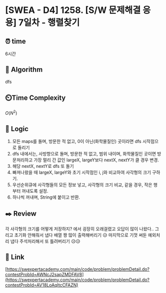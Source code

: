 # [SWEA - D4] 1258. [S/W 문제해결 응용] 7일차 - 행렬찾기

## ⏰  **time**
6시간

## :pushpin: **Algorithm**
dfs

## ⏲️**Time Complexity**
$O(N^2)$

## :round_pushpin: **Logic**
1. 모든 maps를 돌며, 방문한 적 없고, 0이 아닌(화학물질인) 곳이라면 dfs 시작점으로 돌리기
2. dfs 내에서는, 사방향으로 돌며, 방문한 적 없고, 범위 내이며, 화학물질인 곳이면 방문처리하고 가장 멀리 간 값인 largeX, largeY보다 nextX, nextY가 클 경우 변경.
3. 해당 nextX, nextY로 dfs 또 돌기
4. 빠져나왔을 때 largeX, largeY와 초기 시작점인 i, j와 비교하여 사각형의 크기 구하기.
5. 우선순위큐에 사각형들의 모든 정보 넣고, 사각형의 크기 비교, 같을 경우, 작은 행부터 꺼내도록 설정.
6. 하나씩 꺼내며, String에 붙이고 반환.


## :black_nib: **Review**
각 사각형의 크기를 어떻게 저장하지? 에서 굉장히 오래걸렸고 오답이 많이 나왔다..
그리고 초기화 안해줘서 냅다 배열 짱 많이 출력해버리기 😥
마지막으로 기껏 써둔 예외처리 냅다 주석처리해서 또 틀려버리기 😥😥

## 📡 Link
[https://swexpertacademy.com/main/code/problem/problemDetail.do?contestProbId=AWNcJ2sapZMDFAV8](https://swexpertacademy.com/main/code/problem/problemDetail.do?contestProbId=AV18LoAqItcCFAZN)
